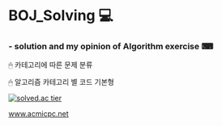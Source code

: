 # BOJ_Solving 💻

### - solution and my opinion of Algorithm exercise ⌨
 🖱 카테고리에 따른 문제 분류
 
 🖱 알고리즘 카테고리 별 코드 기본형
 
  [![solved.ac tier](http://mazassumnida.wtf/api/generate_badge?boj=wjdgurrj)](https://solved.ac/wjdgurrj)
  
  www.acmicpc.net
